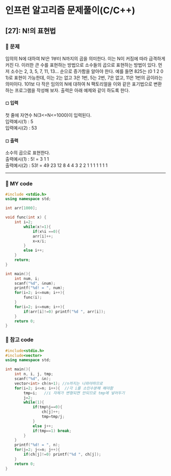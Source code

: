 # 인프런 알고리즘 문제풀이(C/C++)

## [27]: N!의 표현법

### 🌴 문제

임의의 N에 대하여 N!은 1부터 N까지의 곱을 의미한다. 이는 N이 커짐에 따라 급격하게 커진
다. 이러한 큰 수를 표현하는 방법으로 소수들의 곱으로 표현하는 방법이 있다. 먼저 소수는
2, 3, 5, 7, 11, 13... 순으로 증가함을 알아야 한다. 예를 들면 825는 (0 1 2 0 1)로 표현이
가능한데, 이는 2는 없고 3은 1번, 5는 2번, 7은 없고, 11은 1번의 곱이라는 의미이다. 101보
다 작은 임의의 N에 대하여 N 팩토리얼을 이와 같은 표기법으로 변환하는 프로그램을 작성해
보자. 출력은 아래 예제와 같이 하도록 한다.

#### ◻ 입력

첫 줄에 자연수 N(3<=N<=1000)이 입력된다.<br>
입력예시(1) : 5<br>
입력예시(2) : 53

#### ◻ 출력

소수의 곱으로 표현한다.<br>
출력예시(1) : 5! = 3 1 1 <br>
출력예시(2) : 53! = 49 23 12 8 4 4 3 2 2 1 1 1 1 1 1 1

---

### 🤠 MY code

```c++
#include <stdio.h>
using namespace std;

int arr[1000];

void func(int x) {
	int i=2;
		while(x!=1){
			if(x%i ==0){
			arr[i]++;
			x=x/i;
		}
		else i++;
	}
	return;
}

int main(){
	int num, i;
	scanf("%d", &num);
	printf("%d! = ", num);
	for(i=2; i<=num; i++){
		func(i);
	}
	for(i=2; i<=num; i++){
		if(arr[i]!=0) printf("%d ", arr[i]);
	}
	return 0;
}
```

### 💬 참고 code

```c++
#include<stdio.h>
#include<vector>
using namespace std;

int main(){
	int n, i, j, tmp;
	scanf("%d", &n);
	vector<int> ch(n+1); //n까지는 나와야하므로
	for(i=2; i<=n; i++){  //각 i를 소인수분해 해야함
		tmp=i;   //i 자체가 변형되면 안되므로 tmp에 넣어두기
		j=2;
		while(1){
			if(tmp%j==0){
				ch[j]++;
				tmp=tmp/j;
			}
			else j++;
			if(tmp==1) break;
		}
	}
	printf("%d! = ", n);
	for(j=2; j<=n; j++){
		if(ch[j]!=0) printf("%d ", ch[j]);
	}
	return 0;
}
```
